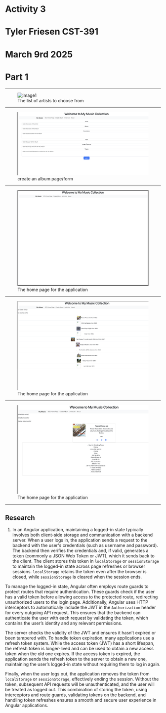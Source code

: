 # Activity 3
# Tyler Friesen CST-391
# March 9rd 2025

# Part 1

---

<figure>
    <img src="./artistlist.png.png" alt="image1">
    <figcaption>The list of artists to choose from</figcaption>
</figure>

---

<figure>
    <img src="./createalbum.png" alt="image2">
    <figcaption>create an album page/form</figcaption>
</figure>

---

<figure>
    <img src="./homepage.png" alt="image3">
    <figcaption>The home page for the application</figcaption>
</figure>

---

<figure>
    <img src="./listalbums.png" alt="image3">
    <figcaption>The home page for the application</figcaption>
</figure>

---

<figure>
    <img src="./listtracks.png" alt="image3">
    <figcaption>The home page for the application</figcaption>
</figure>

---


## Research

1. In an Angular application, maintaining a logged-in state typically involves both client-side storage and communication with a backend server. When a user logs in, the application sends a request to the backend with the user's credentials (such as username and password). The backend then verifies the credentials and, if valid, generates a token (commonly a JSON Web Token or JWT), which it sends back to the client. The client stores this token in `localStorage` or `sessionStorage` to maintain the logged-in state across page refreshes or browser sessions. `localStorage` retains the token even after the browser is closed, while `sessionStorage` is cleared when the session ends.

To manage the logged-in state, Angular often employs route guards to protect routes that require authentication. These guards check if the user has a valid token before allowing access to the protected route, redirecting unauthorized users to the login page. Additionally, Angular uses HTTP interceptors to automatically include the JWT in the `Authorization` header for every outgoing API request. This ensures that the backend can authenticate the user with each request by validating the token, which contains the user’s identity and any relevant permissions.

The server checks the validity of the JWT and ensures it hasn’t expired or been tampered with. To handle token expiration, many applications use a refresh token system. While the access token (JWT) has a short lifespan, the refresh token is longer-lived and can be used to obtain a new access token when the old one expires. If the access token is expired, the application sends the refresh token to the server to obtain a new one, maintaining the user’s logged-in state without requiring them to log in again. 

Finally, when the user logs out, the application removes the token from `localStorage` or `sessionStorage`, effectively ending the session. Without the token, subsequent API requests will be unauthenticated, and the user will be treated as logged out. This combination of storing the token, using interceptors and route guards, validating tokens on the backend, and handling token refreshes ensures a smooth and secure user experience in Angular applications.

